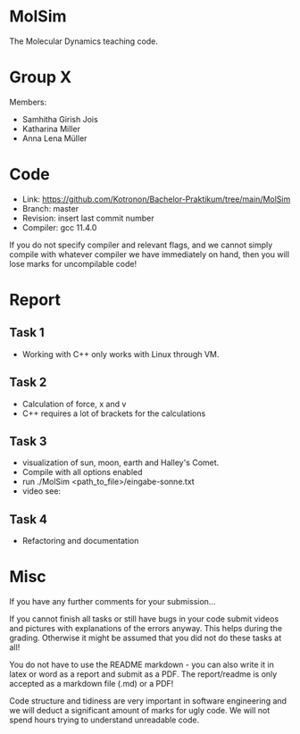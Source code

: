 MolSim
===

The Molecular Dynamics teaching code.

# Group X #
Members:
* Samhitha Girish Jois
* Katharina Miller
* Anna Lena Müller

# Code #
* Link:     https://github.com/Kotronon/Bachelor-Praktikum/tree/main/MolSim
* Branch:   master
* Revision: insert last commit number
* Compiler: gcc 11.4.0

If you do not specify compiler and relevant flags, and we cannot simply compile with whatever compiler we have immediately on hand, then you will lose marks for uncompilable code!

# Report #
## Task 1 ##
* Working with C++ only works with Linux through VM.

## Task 2 ##
* Calculation of force, x and v
* C++ requires a lot of brackets for the calculations

## Task 3 ##
* visualization of sun, moon, earth and Halley's Comet.
* Compile with all options enabled
* run ./MolSim <path_to_file>/eingabe-sonne.txt
* video see:

## Task 4 ##
* Refactoring and documentation

# Misc #
If you have any further comments for your submission...

If you cannot finish all tasks or still have bugs in your code submit videos and pictures with explanations of the errors anyway. This helps during the grading. Otherwise it might be assumed that you did not do these tasks at all!

You do not have to use the README markdown - you can also write it in latex or word as a report and submit as a PDF. The report/readme is only accepted as a markdown file (.md) or a PDF!

Code structure and tidiness are very important in software engineering and we will deduct a significant amount of marks for ugly code. We will not spend hours trying to understand unreadable code.